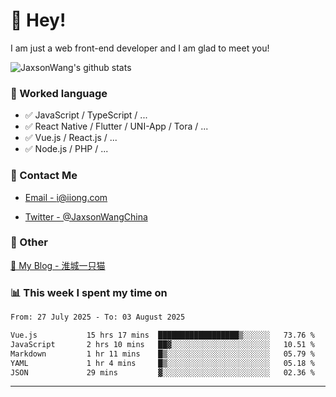 # 👋 Hey!

I am just a web front-end developer and I am glad to meet you!

![JaxsonWang's github stats](https://github-readme-stats.vercel.app/api?username=JaxsonWang&&show_icons=true&&title_color=1abc9c&&icon_color=1abc9c)


### 📝 Worked language

- ✅ JavaScript / TypeScript / ...
- ✅ React Native / Flutter / UNI-App / Tora / ...
- ✅ Vue.js / React.js / ...
- ✅ Node.js / PHP / ...

### 📮 Contact Me

- [Email - i@iiong.com](mailto:i@iiong.com)

- [Twitter - @JaxsonWangChina](https://twitter.com/JaxsonWangChina)

### 🤪 Other

[📌 My Blog - 淮城一只猫](https://iiong.com)

### 📊 This week I spent my time on

<!--START_SECTION:waka-->

```txt
From: 27 July 2025 - To: 03 August 2025

Vue.js           15 hrs 17 mins  ██████████████████▒░░░░░░   73.76 %
JavaScript       2 hrs 10 mins   ██▓░░░░░░░░░░░░░░░░░░░░░░   10.51 %
Markdown         1 hr 11 mins    █▒░░░░░░░░░░░░░░░░░░░░░░░   05.79 %
YAML             1 hr 4 mins     █▒░░░░░░░░░░░░░░░░░░░░░░░   05.18 %
JSON             29 mins         ▓░░░░░░░░░░░░░░░░░░░░░░░░   02.36 %
```

<!--END_SECTION:waka-->

---

